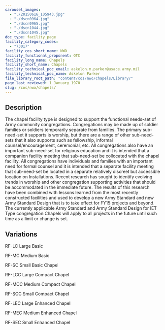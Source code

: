 ```yaml
---
carousel_images:
  - "./20150616_105943.jpg"
  - "./dscn0964.jpg"
  - "./dscn0965.jpg"
  - "./dscn1044.jpg"
  - "./dscn1045.jpg"
doc_type: facility_page
facility_category_codes:
  - "73017"
facility_cos_short_name: NWO
facility_functional_proponent: OTC
facility_long_name: Chapels
facility_short_name: Chapels
facility_technical_poc_email: askelon.m.parker@usace.army.mil
facility_technical_poc_name: Askelon Parker
file_library_root_path: "content/cos/nwo/chapels/Library/"
page_last_reviewed: 1 January 1970
slug: /cos/nwo/chapels/
---
```


## Description

The chapel facility type is designed to support the functional needs-set of Army community congregations. Congregations may be made up of soldier families or soldiers temporarily separate from families. The primary sub-need-set it supports is worship, but there are a range of other sub-need-sets that it also supports such as fellowship, informal counsel/encouragement, ceremonial, etc.
All congregations also have an important sub-need-set for religious education and it is intended that a companion facility meeting that sub-need-set be collocated with the chapel facility.
All congregations have individuals and families with an important need for formal counsel and it is intended that a separate facility meeting that sub-need-set be located in a separate relatively discreet but accessible location on Installations.
Recent research has sought to identify evolving trends in worship and other congregation supporting activities that should be accommodated in the immediate future. The results of this research have been combined with lessons learned from the most recently constructed facilities and used to develop a new Army Standard and new Army Standard Design that is to take effect for FY15 projects and beyond.
The currently applicable Army Standard and Army Standard Design for IET Type congregation Chapels will apply to all projects in the future until such time as a limit or change is set.

## Variations

RF-LC Large Basic

RF-MC Medium Basic

RF-SC Small Basic Chapel

RF-LCC Large Compact Chapel

RF-MCC Medium Compact Chapel

RF-SCC Small Compact Chapel

RF-LEC Large Enhanced Chapel

RF-MEC Medium Enhanced Chapel

RF-SEC Small Enhanced Chapel
